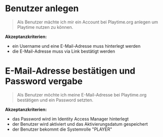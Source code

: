 # Benutzer anlegen
> Als Benutzer mächte ich mir ein Account bei Playtime.org anlegen um Playtime nutzen zu können.

**Akzeptanzkriterien:**
- ein Username und eine E-Mail-Adresse muss hinterlegt werden
- die E-Mail-Adresse muss via Link bestätigt werden

# E-Mail-Adresse bestätigen und Password vergabe
> Als Benutzer möchte ich meine E-Mail-Adresse bei Playtime.org bestätigen und ein Password setzten.

**Akzeptanzkriterien:**
- das Password wird im Identity Access Manager hinterlegt
- der Benutzer wird aktiviert und das Aktivierungsdatum gespeichert  
- der Benutzer bekommt die Systemrolle "PLAYER"

